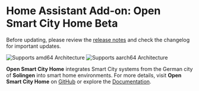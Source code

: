 # Home Assistant Add-on: Open Smart City Home Beta

Before updating, please review the [release notes](https://github.com/Klingenstadt-Solingen/OSCAHome/releases) and check the changelog for important updates.

![Supports amd64 Architecture][amd64-shield]
![Supports aarch64 Architecture][aarch64-shield]

**Open Smart City Home** integrates Smart City systems from the German city of **Solingen** into smart home environments. For more details, visit **Open Smart City Home** on [GitHub](https://github.com/Klingenstadt-Solingen/OSCAHome/) or explore the [Documentation](https://github.com/Klingenstadt-Solingen/OSCAHome/).

[amd64-shield]: https://img.shields.io/badge/amd64-yes-green.svg
[aarch64-shield]: https://img.shields.io/badge/aarch64-yes-green.svg
